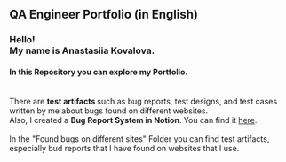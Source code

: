 <h2> QA Engineer Portfolio (in English)</h2>
<h3>
Hello!
<br/> 
My name is Anastasiia Kovalova. 
</h3>
<h4>
In this Repository you can explore my Portfolio.
</h4> 
<br/>
<div>
There are <b>test artifacts </b> such as bug reports, test designs, and test cases written by me about bugs found on different websites.
</div>
<span>
Also, I created a <b>Bug Report System in Notion</b>. You can find it 
  <a href="https://transparent-fact-51c.notion.site/4dc096e15de04312b19bd36f2641037a?v=843ff38b95574004a64a98c81d8d949b">here</a>.
</span>
<br/><br/>
<div>
In the "Found bugs on different sites" Folder you can find test artifacts, especially bud reports that I have found on websites that I use.
</div>
